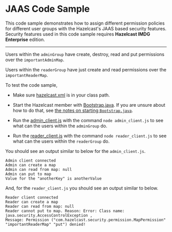 # JAAS Code Sample

This code sample demonstrates how to assign different permission policies for different user groups with the
Hazelcast's JAAS based security features.
Security features used in this code sample requires **Hazelcast IMDG Enterprise** edition.

---

Users within the `adminGroup` have create, destroy, read and put permissions over the `importantAdminMap`.

Users within the `readerGroup` have just create and read permissions over the `importantReaderMap`.

To test the code sample,

* Make sure [hazelcast.xml](hazelcast-member/src/main/resources/hazelcast.xml) is in your class path.

* Start the Hazelcast member with [Bootstrap.java](hazelcast-member/src/main/java/com/company/Bootstrap.java).
If you are unsure about how to do that, see [the notes on starting `Bootstrap.java`](hazelcast-member/README.md).

* Run the [admin_client.js](admin_client.js) with the command `node admin_client.js` to see what can the users within
the `adminGroup` do.

* Run the [reader_client.js](reader_client.js) with the command `node reader_client.js` to see what can the users
within the `readerGroup` do.

You should see an output similar to below for the `admin_client.js`.

```text
Admin client connected
Admin can create a map
Admin can read from map: null
Admin can put to map
Value for the "anotherKey" is anotherValue
```

And, for the `reader_client.js` you should see an output similar to below.

```text
Reader client connected
Reader can create a map
Reader can read from map: null
Reader cannot put to map. Reason: Error: Class name: java.security.AccessControlException ,
Message: Permission ("com.hazelcast.security.permission.MapPermission" "importantReaderMap" "put") denied!
```
